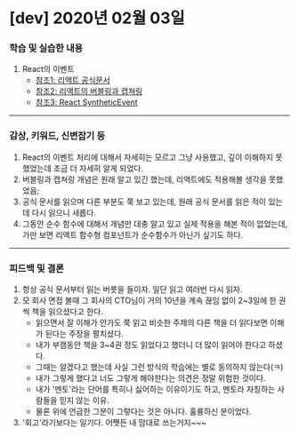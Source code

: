 # [dev] 2020년 02월 03일


### 학습 및 실습한 내용

1. React의 이벤트
    - [참조1: 리액트 공식문서](https://ko.reactjs.org/docs/events.html)
    - [참조2: 리액트의 버블링과 캡쳐링](https://blueshw.github.io/2018/04/23/event-bubbling-capturing/)
    - [참조3: React SyntheticEvent](https://medium.com/tapjoykorea/%EB%A6%AC%EC%95%A1%ED%8A%B8-react-%EC%9D%98-%EC%9D%B4%EB%B2%A4%ED%8A%B8-%ED%95%B8%EB%93%A4%EB%9F%AC-event-handler-syntheticevent-nativeevent-3a0da35e9e3f)
    
---

### 감상, 키워드, 신변잡기 등

1. React의 이벤트 처리에 대해서 자세히는 모르고 그냥 사용했고, 깊이 이해하지 못했었는데 조금 더 자세히 알게 되었다.
2. 버블링과 캡쳐링 개념은 원래 알고 있긴 했는데, 리액트에도 적용해볼 생각을 못했었음;
3. 공식 문서를 읽으며 다른 부분도 쭉 보고 있는데, 원래 공식 문서를 읽은 적이 있는데 다시 읽으니 새롭다.
4. 그동안 순수 함수에 대해서 개념만 대충 알고 있고 실제 적용을 해본 적이 없었는데, 가만 보면 리액트 함수형 컴포넌트가 순수함수가 아닌가 싶기도 하다.


---

### 피드백 및 결론

1. 항상 공식 문서부터 읽는 버릇을 들이자. 일단 읽고 여러번 다시 읽자.
2. 모 회사 면접 볼때 그 회사의 CTO님이 거의 10년을 계속 끊임 없이 2~3일에 한 권씩 책을 읽으셨다고 한다.
    - 읽으면서 잘 이해가 안가도 쭉 읽고 비슷한 주제의 다른 책을 더 읽다보면 이해가 된다는 주장을 펼치셨다. 
    - 내가 부캠동안 책을 3~4권 정도 읽었다고 했더니 더 많이 읽어야 한다고 하셨다.
    - 그때는 알겠다고 했는데 사실 그런 방식의 학습에는 별로 동의하지 않는다(ㅋ)
    - 내가 그렇게 했다고 너도 그렇게 해야한다는 의견은 정말 위험한 것이다.
    - 내가 '멘토'라는 단어를 특히나 싫어하는 이유이기도 하고, 멘토라 자칭하는 사람들을 믿지 않는 이유.
    - 물론 위에 언급한 그분이 그렇다는 것은 아니다. 훌륭하신 분이었다.
3. '회고'라기보다는 일기다. 어쨋든 내 맘대로 쓰는거지~~~    


    
